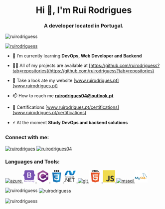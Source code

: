 <h1 align="center">Hi 👋, I'm Rui Rodrigues</h1>
<h3 align="center">A developer located in Portugal.</h3>

<p align="left"> <img src="https://komarev.com/ghpvc/?username=ruirodriguess&label=Profile%20views&color=0e75b6&style=flat" alt="ruirodriguess" /> </p>

<p align="left"> <a href="https://github.com/ryo-ma/github-profile-trophy"><img src="https://github-profile-trophy.vercel.app/?username=ruirodriguess" alt="ruirodriguess" /></a> </p>

- 🌱 I’m currently learning **DevOps, Web Developer and Backend**

- 👨‍💻 All of my projects are available at [https://github.com/ruirodriguess?tab=repositories](https://github.com/ruirodriguess?tab=repositories)

- 📝 Take a look ate my website [www.ruirodrigues.pt](www.ruirodrigues.pt)

- 📫 How to reach me **ruirodrigues04@outlook.pt**

- 📄 Certifications [www.ruirodrigues.pt/certifications](www.ruirodrigues.pt/certifications)

- ⚡ At the moment **Study DevOps and backend solutions**

<h3 align="left">Connect with me:</h3>
<p align="left">
<a href="https://linkedin.com/in/ruirodrigues" target="blank"><img align="center" src="https://raw.githubusercontent.com/rahuldkjain/github-profile-readme-generator/master/src/images/icons/Social/linked-in-alt.svg" alt="ruirodrigues" height="30" width="40" /></a>
<a href="https://instagram.com/ruirodrigues04" target="blank"><img align="center" src="https://raw.githubusercontent.com/rahuldkjain/github-profile-readme-generator/master/src/images/icons/Social/instagram.svg" alt="ruirodrigues04" height="30" width="40" /></a>
</p>

<h3 align="left">Languages and Tools:</h3>
<p align="left"> <a href="https://azure.microsoft.com/en-in/" target="_blank" rel="noreferrer"> <img src="https://www.vectorlogo.zone/logos/microsoft_azure/microsoft_azure-icon.svg" alt="azure" width="40" height="40"/> </a> <a href="https://getbootstrap.com" target="_blank" rel="noreferrer"> <img src="https://raw.githubusercontent.com/devicons/devicon/master/icons/bootstrap/bootstrap-plain-wordmark.svg" alt="bootstrap" width="40" height="40"/> </a> <a href="https://www.w3schools.com/cs/" target="_blank" rel="noreferrer"> <img src="https://raw.githubusercontent.com/devicons/devicon/master/icons/csharp/csharp-original.svg" alt="csharp" width="40" height="40"/> </a> <a href="https://www.w3schools.com/css/" target="_blank" rel="noreferrer"> <img src="https://raw.githubusercontent.com/devicons/devicon/master/icons/css3/css3-original-wordmark.svg" alt="css3" width="40" height="40"/> </a> <a href="https://dotnet.microsoft.com/" target="_blank" rel="noreferrer"> <img src="https://raw.githubusercontent.com/devicons/devicon/master/icons/dot-net/dot-net-original-wordmark.svg" alt="dotnet" width="40" height="40"/> </a> <a href="https://git-scm.com/" target="_blank" rel="noreferrer"> <img src="https://www.vectorlogo.zone/logos/git-scm/git-scm-icon.svg" alt="git" width="40" height="40"/> </a> <a href="https://www.w3.org/html/" target="_blank" rel="noreferrer"> <img src="https://raw.githubusercontent.com/devicons/devicon/master/icons/html5/html5-original-wordmark.svg" alt="html5" width="40" height="40"/> </a> <a href="https://developer.mozilla.org/en-US/docs/Web/JavaScript" target="_blank" rel="noreferrer"> <img src="https://raw.githubusercontent.com/devicons/devicon/master/icons/javascript/javascript-original.svg" alt="javascript" width="40" height="40"/> </a> <a href="https://www.microsoft.com/en-us/sql-server" target="_blank" rel="noreferrer"> <img src="https://www.svgrepo.com/show/303229/microsoft-sql-server-logo.svg" alt="mssql" width="40" height="40"/> </a> <a href="https://www.mysql.com/" target="_blank" rel="noreferrer"> <img src="https://raw.githubusercontent.com/devicons/devicon/master/icons/mysql/mysql-original-wordmark.svg" alt="mysql" width="40" height="40"/> </a> </p>

<p><img align="left" src="https://github-readme-stats.vercel.app/api/top-langs?username=ruirodriguess&show_icons=true&locale=en&layout=compact" alt="ruirodriguess" /></p>

<p>&nbsp;<img align="center" src="https://github-readme-stats.vercel.app/api?username=ruirodriguess&show_icons=true&locale=en" alt="ruirodriguess" /></p>

<p><img align="center" src="https://github-readme-streak-stats.herokuapp.com/?user=ruirodriguess&" alt="ruirodriguess" /></p>
